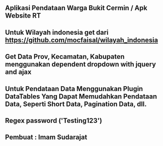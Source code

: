 ## Aplikasi Pendataan Warga Bukit Cermin / Apk Website RT

## Untuk Wilayah indonesia get dari https://github.com/mocfaisal/wilayah_indonesia

## Get Data Prov, Kecamatan, Kabupaten menggunakan dependent dropdown with jquery and ajax

## Untuk Pendataan Data Menggunakan Plugin DataTables Yang Dapat Memudahkan Pendataan Data, Seperti Short Data, Pagination Data, dll.

## Regex password ('Testing123')



## Pembuat : Imam Sudarajat